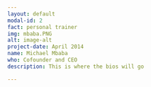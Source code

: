 ```yaml
---
layout: default
modal-id: 2
fact: personal trainer
img: mbaba.PNG
alt: image-alt
project-date: April 2014
name: Michael Mbaba
who: Cofounder and CEO
description: This is where the bios will go 

---
```

